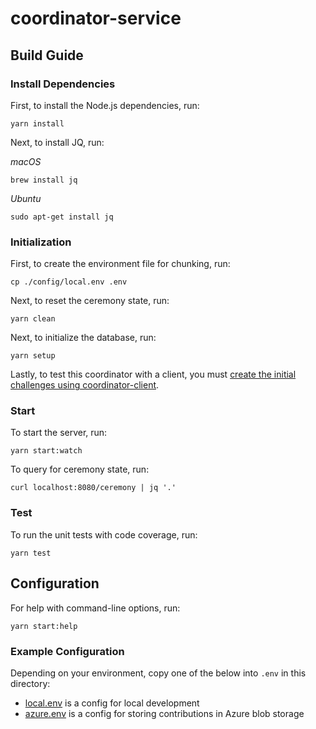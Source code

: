 # coordinator-service

## Build Guide

### Install Dependencies

First, to install the Node.js dependencies, run:
```
yarn install
```

Next, to install JQ, run:

*macOS*
```
brew install jq
```

*Ubuntu*
```
sudo apt-get install jq
```

### Initialization

First, to create the environment file for chunking, run:
```
cp ./config/local.env .env
```

Next, to reset the ceremony state, run:
```
yarn clean
```

Next, to initialize the database, run:
```
yarn setup
```

Lastly, to test this coordinator with a client, you must
[create the initial challenges using coordinator-client](../coordinator-client#initial-challenges-for-testing).

### Start

To start the server, run:
```
yarn start:watch
```

To query for ceremony state, run:
```
curl localhost:8080/ceremony | jq '.'
```

### Test

To run the unit tests with code coverage, run:
```
yarn test
```

## Configuration

For help with command-line options, run:
```
yarn start:help
```

### Example Configuration

Depending on your environment, copy one of the below into `.env` in this directory:

* [local.env](./config/local.env) is a config for local development
* [azure.env](./config/azure.env) is a config for storing contributions in Azure blob storage
